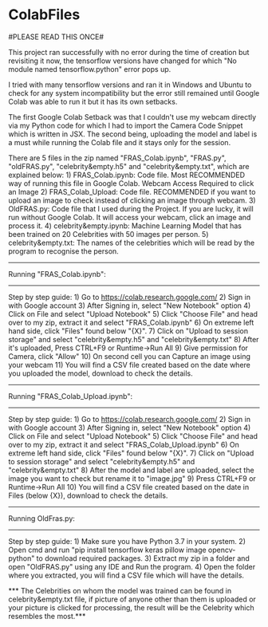 # ColabFiles


#PLEASE READ THIS ONCE#

This project ran successfully with no error during the time of creation but revisiting it now, the tensorflow versions have changed for which "No module named tensorflow.python" error pops up.

I tried with many tensorflow versions and ran it in Windows and Ubuntu to check for any system incompatibility but the error still remained until Google Colab was able to run it but it has its own setbacks.

The first Google Colab Setback was that I couldn't use my webcam directly via my Python code for which I had to import the Camera Code Snippet which is written in JSX.
The second being, uploading the model and label is a must while running the Colab file and it stays only for the session.

There are 5 files in the zip named "FRAS_Colab.ipynb", "FRAS.py", "oldFRAS.py", "celebrity&empty.h5" and "celebrity&empty.txt", which are explained below:
	1) FRAS_Colab.ipynb: 	Code file. Most RECOMMENDED way of running this file in Google Colab. Webcam Access Required to click an Image
	2) FRAS_Colab_Upload: 	Code file. RECOMMENDED if you want to upload an image to check instead of clicking an image through webcam.
	3) OldFRAS.py: 	Code file that I used during the Project. If you are lucky, it will run without Google Colab. It will access your webcam, click an image and process it.
	4) celebrity&empty.ipynb: Machine Learning Model that has been trained on 20 Celebrities with 50 images per person.
	5) celebrity&empty.txt: The names of the celebrities which will be read by the program to recognise the person.

___________________________
Running "FRAS_Colab.ipynb":
___________________________

Step by step guide:
	1) Go to https://colab.research.google.com/
	2) Sign in with Google account
	3) After Signing in, select "New Notebook" option
	4) Click on File and select "Upload Notebook" 
	5) Click "Choose File" and head over to my zip, extract it and select "FRAS_Colab.ipynb"
	6) On extreme left hand side, click "Files" found below "{X}".
	7) Click on "Upload to session storage" and select "celebrity&empty.h5" and "celebrity&empty.txt"
	8) After it's uploaded, Press CTRL+F9 or Runtime->Run All
	9) Give permission for Camera, click "Allow"
	10) On second cell you can Capture an image using your webcam 
	11) You will find a CSV file created based on the date where you uploaded the model, download to check the details.


___________________________
Running "FRAS_Colab_Upload.ipynb":
___________________________

Step by step guide:
	1) Go to https://colab.research.google.com/
	2) Sign in with Google account
	3) After Signing in, select "New Notebook" option
	4) Click on File and select "Upload Notebook" 
	5) Click "Choose File" and head over to my zip, extract it and select "FRAS_Colab_Upload.ipynb"
	6) On extreme left hand side, click "Files" found below "{X}".
	7) Click on "Upload to session storage" and select "celebrity&empty.h5" and "celebrity&empty.txt"
	8) After the model and label are uploaded, select the image you want to check but rename it to "image.jpg"
	9) Press CTRL+F9 or Runtime->Run All
	10) You will find a CSV file created based on the date in Files (below {X}), download to check the details.


___________________
Running OldFras.py:
___________________

Step by step guide:
	1) Make sure you have Python 3.7 in your system.
	2) Open cmd and run "pip install tensorflow keras pillow image opencv-python" to download required packages.
	3) Extract my zip in a folder and open "OldFRAS.py" using any IDE and Run the program.
	4) Open the folder where you extracted, you will find a CSV file which will have the details.



*** The Celebrities on whom the model was trained can be found in celebrity&empty.txt file, if picture of anyone other than them is uploaded or your picture is clicked for processing, the result will be the Celebrity which resembles the most.***
